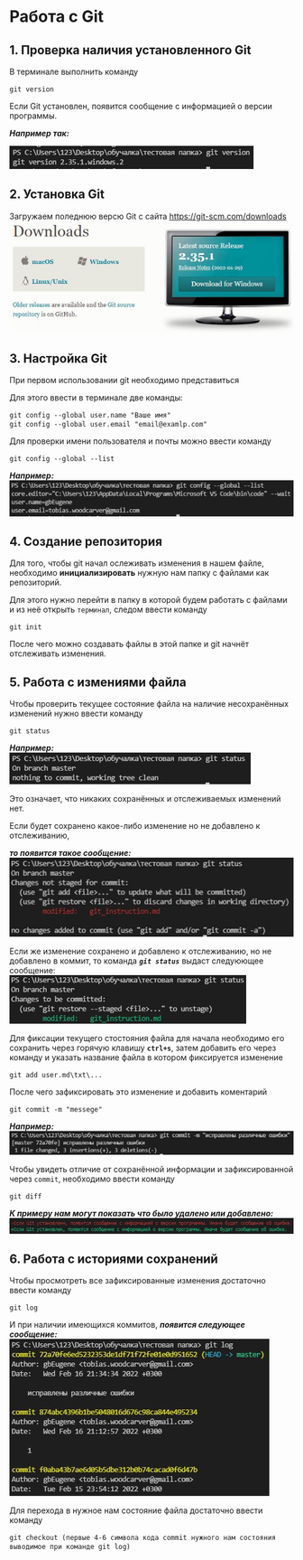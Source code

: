 # Работа с Git

## 1. Проверка наличия установленного Git

В терминале выполнить команду 
```
git version
```
Если Git установлен, появится сообщение с информацией о версии программы. 

__*Например так:*__

![git version](git_version.JPG)

## 2. Установка Git

Загружаем поледнюю версю Git с сайта https://git-scm.com/downloads
![варианты скачивания](git_download.JPG)

## 3. Настройка Git
При первом использовании git необходимо представиться

 Для этого ввести в терминале две команды: 
```
git config --global user.name "Ваше имя"
git config --global user.email "email@examlp.com"
```
Для проверки имени пользователя и почты можно ввести команду
```
git config --global --list
```
__*Например:*__
![user.name\user.email](git_user.JPG)

## 4. Создание репозитория

Для того, чтобы git начал ослеживать изменения в нашем файле, необходимо **инициализировать** нужную нам папку с файлами как репозиторий.

Для этого нужно перейти в папку в которой будем работать с файлами и из неё открыть `терминал`, следом ввести команду
```
git init
```
После чего можно создавать файлы в этой папке и git начнёт отслеживать изменения.

## 5. Работа с измениями файла

Чтобы проверить текущее состояние файла на наличие несохранённых изменений нужно ввести команду
```
git status
```
__*Например:*__
![status](git_status1.JPG)

Это означает, что никаких сохранённых и отслеживаемых изменений нет.

Если будет сохранено какое-либо изменение но не добавлено к отслеживанию,

 __*то появится такое сообщение:*__
 ![status_error](git_status2.JPG)

 Если же изменение сохранено и добавлено к отслеживанию, но не добавлено в коммит, то команда __*`git status`*__ выдаст следуюющее сообщение:
 ![git_ok](git_status3.JPG)


Для фиксации текущего стостояния файла для начала необходимо его сохранить через горячую клавишу **`ctrl+s`**, затем добавить его через команду и указать название файла в котором фиксируется изменение
```
git add user.md\txt\...
```
После чего зафиксировать это изменение и добавить коментарий
```
git commit -m "messege"
```
__*Например:*__
![commit](git_commit.JPG)


Чтобы увидеть отличие от сохранённой информации и зафиксированной через `commit`, необходимо ввести команду
```
git diff
```
__*К примеру нам могут показать что было удалено или добавлено:*__
![разница между сохранением и фиксацией](git_diff.JPG)

## 6. Работа с историями сохранений

Чтобы просмотреть все зафиксированные изменения достаточно ввести команду

```
git log
```
И при наличии имеющихся коммитов, __*появится следующее сообщение:*__
![git_log](git_log.JPG) 

Для перехода в нужное нам состояние файла достаточно ввести команду 
```
git checkout (первые 4-6 символа кода commit нужного нам состояния выводимое при команде git log)
```

